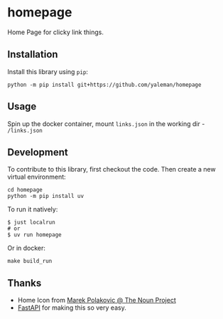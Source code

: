 # homepage

Home Page for clicky link things.

## Installation

Install this library using `pip`:

```shell
python -m pip install git+https://github.com/yaleman/homepage
```

## Usage

Spin up the docker container, mount `links.json` in the working dir - `/links.json`

## Development

To contribute to this library, first checkout the code. Then create a new virtual environment:

```shell
cd homepage
python -m pip install uv
```

To run it natively:

```shell
$ just localrun 
# or
$ uv run homepage
```

Or in docker:

```shell
make build_run
```

## Thanks

- Home Icon from [Marek Polakovic @ The Noun Project](https://thenounproject.com/icon/home-113939/)
- [FastAPI](https://fastapi.tiangolo.com/) for making this so very easy.
